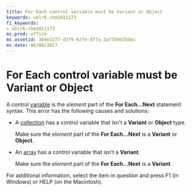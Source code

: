```yaml
---
title: For Each control variable must be Variant or Object
keywords: vblr6.chm1011173
f1_keywords:
- vblr6.chm1011173
ms.prod: office
ms.assetid: 304e3277-d3f9-62fe-8f7a-3af750635b6c
ms.date: 06/08/2017
---
```



# For Each control variable must be Variant or Object

A control [variable](../../Glossary/vbe-glossary.md#variable) is the _element_ part of the **For Each...Next** statement syntax. This error has the following causes and solutions:



- A [collection](../../Glossary/vbe-glossary.md#collection) has a control variable that isn't a **Variant** or **Object** type.
    
    Make sure the  _element_ part of the **For Each...Next** is a **Variant** or **Object**.
    
- An [array](../../Glossary/vbe-glossary.md#array) has a control variable that isn't a **Variant**.
    
    Make sure the  _element_ part of the **For Each...Next** is a **Variant**.
    

For additional information, select the item in question and press F1 (in Windows) or HELP (on the Macintosh).

